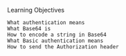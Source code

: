 Learning Objectives

    What authentication means
    What Base64 is
    How to encode a string in Base64
    What Basic authentication means
    How to send the Authorization header

